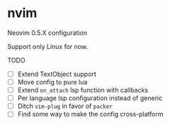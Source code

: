 # nvim
Neovim 0.5.X configuration

Support only Linux for now.

TODO

* [ ] Extend TextObject support
* [ ] Move config to pure lua
* [ ] Extend `on_attach` lsp function with callbacks
* [ ] Per language lsp configuration instead of generic
* [ ] Ditch `vim-plug` in favor of `packer`
* [ ] Find some way to make the config cross-platform
